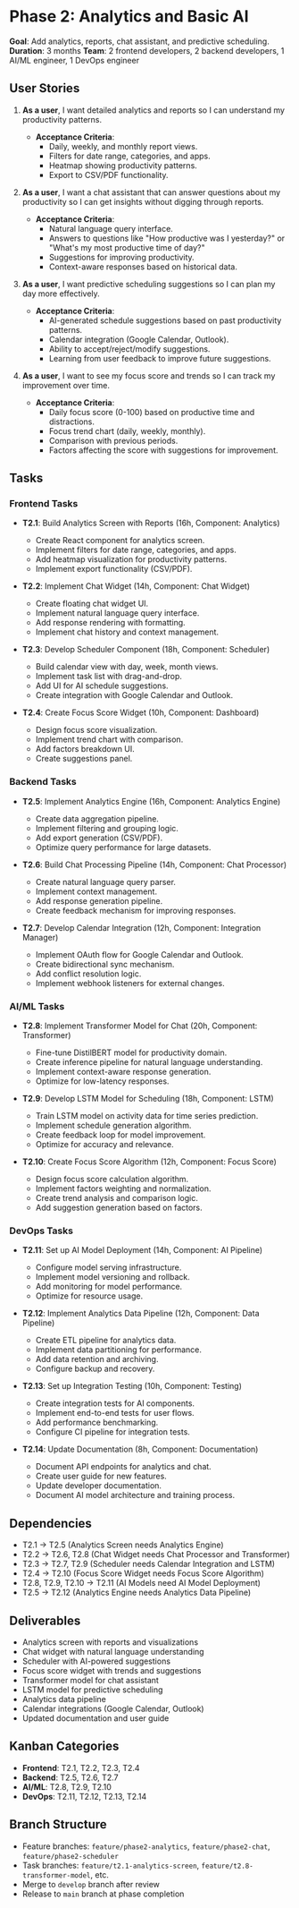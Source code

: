 # Phase 2: Analytics and Basic AI

**Goal**: Add analytics, reports, chat assistant, and predictive scheduling.
**Duration**: 3 months
**Team**: 2 frontend developers, 2 backend developers, 1 AI/ML engineer, 1 DevOps engineer

## User Stories

1. **As a user**, I want detailed analytics and reports so I can understand my productivity patterns.
   - **Acceptance Criteria**:
     - Daily, weekly, and monthly report views.
     - Filters for date range, categories, and apps.
     - Heatmap showing productivity patterns.
     - Export to CSV/PDF functionality.

2. **As a user**, I want a chat assistant that can answer questions about my productivity so I can get insights without digging through reports.
   - **Acceptance Criteria**:
     - Natural language query interface.
     - Answers to questions like "How productive was I yesterday?" or "What's my most productive time of day?"
     - Suggestions for improving productivity.
     - Context-aware responses based on historical data.

3. **As a user**, I want predictive scheduling suggestions so I can plan my day more effectively.
   - **Acceptance Criteria**:
     - AI-generated schedule suggestions based on past productivity patterns.
     - Calendar integration (Google Calendar, Outlook).
     - Ability to accept/reject/modify suggestions.
     - Learning from user feedback to improve future suggestions.

4. **As a user**, I want to see my focus score and trends so I can track my improvement over time.
   - **Acceptance Criteria**:
     - Daily focus score (0-100) based on productive time and distractions.
     - Focus trend chart (daily, weekly, monthly).
     - Comparison with previous periods.
     - Factors affecting the score with suggestions for improvement.

## Tasks

### Frontend Tasks

- **T2.1**: Build Analytics Screen with Reports (16h, Component: Analytics)
  - Create React component for analytics screen.
  - Implement filters for date range, categories, and apps.
  - Add heatmap visualization for productivity patterns.
  - Implement export functionality (CSV/PDF).

- **T2.2**: Implement Chat Widget (14h, Component: Chat Widget)
  - Create floating chat widget UI.
  - Implement natural language query interface.
  - Add response rendering with formatting.
  - Implement chat history and context management.

- **T2.3**: Develop Scheduler Component (18h, Component: Scheduler)
  - Build calendar view with day, week, month views.
  - Implement task list with drag-and-drop.
  - Add UI for AI schedule suggestions.
  - Create integration with Google Calendar and Outlook.

- **T2.4**: Create Focus Score Widget (10h, Component: Dashboard)
  - Design focus score visualization.
  - Implement trend chart with comparison.
  - Add factors breakdown UI.
  - Create suggestions panel.

### Backend Tasks

- **T2.5**: Implement Analytics Engine (16h, Component: Analytics Engine)
  - Create data aggregation pipeline.
  - Implement filtering and grouping logic.
  - Add export generation (CSV/PDF).
  - Optimize query performance for large datasets.

- **T2.6**: Build Chat Processing Pipeline (14h, Component: Chat Processor)
  - Create natural language query parser.
  - Implement context management.
  - Add response generation pipeline.
  - Create feedback mechanism for improving responses.

- **T2.7**: Develop Calendar Integration (12h, Component: Integration Manager)
  - Implement OAuth flow for Google Calendar and Outlook.
  - Create bidirectional sync mechanism.
  - Add conflict resolution logic.
  - Implement webhook listeners for external changes.

### AI/ML Tasks

- **T2.8**: Implement Transformer Model for Chat (20h, Component: Transformer)
  - Fine-tune DistilBERT model for productivity domain.
  - Create inference pipeline for natural language understanding.
  - Implement context-aware response generation.
  - Optimize for low-latency responses.

- **T2.9**: Develop LSTM Model for Scheduling (18h, Component: LSTM)
  - Train LSTM model on activity data for time series prediction.
  - Implement schedule generation algorithm.
  - Create feedback loop for model improvement.
  - Optimize for accuracy and relevance.

- **T2.10**: Create Focus Score Algorithm (12h, Component: Focus Score)
  - Design focus score calculation algorithm.
  - Implement factors weighting and normalization.
  - Create trend analysis and comparison logic.
  - Add suggestion generation based on factors.

### DevOps Tasks

- **T2.11**: Set up AI Model Deployment (14h, Component: AI Pipeline)
  - Configure model serving infrastructure.
  - Implement model versioning and rollback.
  - Add monitoring for model performance.
  - Optimize for resource usage.

- **T2.12**: Implement Analytics Data Pipeline (12h, Component: Data Pipeline)
  - Create ETL pipeline for analytics data.
  - Implement data partitioning for performance.
  - Add data retention and archiving.
  - Configure backup and recovery.

- **T2.13**: Set up Integration Testing (10h, Component: Testing)
  - Create integration tests for AI components.
  - Implement end-to-end tests for user flows.
  - Add performance benchmarking.
  - Configure CI pipeline for integration tests.

- **T2.14**: Update Documentation (8h, Component: Documentation)
  - Document API endpoints for analytics and chat.
  - Create user guide for new features.
  - Update developer documentation.
  - Document AI model architecture and training process.

## Dependencies

- T2.1 → T2.5 (Analytics Screen needs Analytics Engine)
- T2.2 → T2.6, T2.8 (Chat Widget needs Chat Processor and Transformer)
- T2.3 → T2.7, T2.9 (Scheduler needs Calendar Integration and LSTM)
- T2.4 → T2.10 (Focus Score Widget needs Focus Score Algorithm)
- T2.8, T2.9, T2.10 → T2.11 (AI Models need AI Model Deployment)
- T2.5 → T2.12 (Analytics Engine needs Analytics Data Pipeline)

## Deliverables

- Analytics screen with reports and visualizations
- Chat widget with natural language understanding
- Scheduler with AI-powered suggestions
- Focus score widget with trends and suggestions
- Transformer model for chat assistant
- LSTM model for predictive scheduling
- Analytics data pipeline
- Calendar integrations (Google Calendar, Outlook)
- Updated documentation and user guide

## Kanban Categories

- **Frontend**: T2.1, T2.2, T2.3, T2.4
- **Backend**: T2.5, T2.6, T2.7
- **AI/ML**: T2.8, T2.9, T2.10
- **DevOps**: T2.11, T2.12, T2.13, T2.14

## Branch Structure

- Feature branches: `feature/phase2-analytics`, `feature/phase2-chat`, `feature/phase2-scheduler`
- Task branches: `feature/t2.1-analytics-screen`, `feature/t2.8-transformer-model`, etc.
- Merge to `develop` branch after review
- Release to `main` branch at phase completion